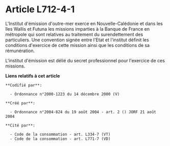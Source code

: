 # Article L712-4-1

L'Institut d'émission d'outre-mer exerce en Nouvelle-Calédonie et dans les îles Wallis et Futuna les missions imparties à la
Banque de France en métropole qui sont relatives au traitement du surendettement des particuliers. Une convention signée
entre l'Etat et l'institut définit les conditions d'exercice de cette mission ainsi que les conditions de sa rémunération.

L'institut d'émission est délié du secret professionnel pour l'exercice de ces missions.

**Liens relatifs à cet article**

	**Codifié par**:

	  - Ordonnance n°2000-1223 du 14 décembre 2000 (V)

	**Créé par**:

	  - Ordonnance n°2004-824 du 19 août 2004 - art. 2 () JORF 21 août 2004

	**Cité par**:

	  - Code de la consommation - art. L334-7 (VT)
	  - Code de la consommation - art. L771-7 (VD)
